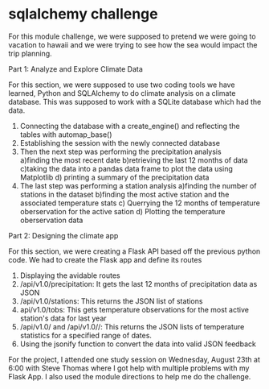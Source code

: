 # sqlalchemy challenge

For this module challenge, we were supposed to pretend we were going to vacation to hawaii and we were trying to see how the sea would impact the trip planning. 

Part 1: Analyze and Explore Climate Data

For this section, we were supposed to use two coding tools we have learned, Python and SQLAlchemy to do climate analysis on a climate database. This was supposed to work with a SQLite database which had the data. 
1. Connecting the database with a create_engine() and reflecting the tables with automap_base()
2. Establishing the session with the newly connected database 
3. Then the next step was performing the precipitation analysis  
    a)finding the most recent date 
    b)retrieving the last 12 months of data 
    c)taking the data into a pandas data frame to plot the data using Matplotlib 
    d) printing a summary of the precipitation data
4. The last step was performing a station analysis 
    a)finding the number of stations in the dataset 
    b)finding the most active station and the associated temperature stats 
    c) Querrying the 12 months of temperature oberservation for the active sation 
    d) Plotting the temperature oberservation data 

Part 2: Designing the climate app 

For this section, we were creating a Flask API based off the previous python code. 
We had to create the Flask app and define its routes 
1. Displaying the avidable routes 
2. /api/v1.0/precipitation: It gets the last 12 months of precipitation data as JSON
3. /api/v1.0/stations: This returns the JSON list of stations 
4.  api/v1.0/tobs: This gets temperature observations for the most active station's data for last year
5.  /api/v1.0/<start> and /api/v1.0/<start>/<end>: This returns the JSON lists of temperature statistics for a specified range of dates.
6. Using the jsonify function to convert the data into valid JSON feedback 

For the project, I attended one study session on Wednesday, August 23th at 6:00 with Steve Thomas where I got help with multiple problems with my Flask App. I also used the module directions to help me do the challenge.





